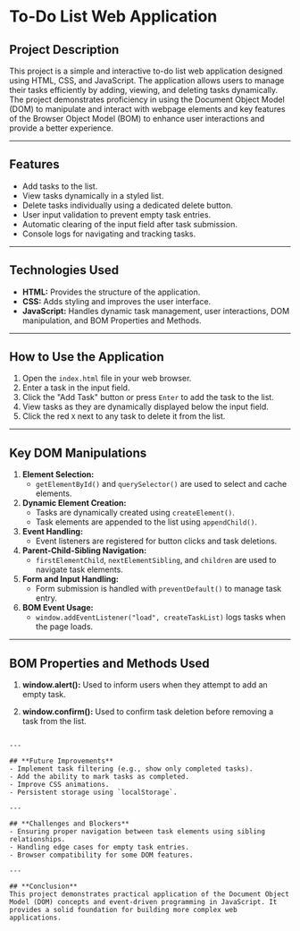 # To-Do List Web Application

## **Project Description**
This project is a simple and interactive to-do list web application designed using HTML, CSS, and JavaScript. The application allows users to manage their tasks efficiently by adding, viewing, and deleting tasks dynamically. The project demonstrates proficiency in using the Document Object Model (DOM) to manipulate and interact with webpage elements and key features of the Browser Object Model (BOM) to enhance user interactions and provide a better experience.

---

## **Features**
- Add tasks to the list.
- View tasks dynamically in a styled list.
- Delete tasks individually using a dedicated delete button.
- User input validation to prevent empty task entries.
- Automatic clearing of the input field after task submission.
- Console logs for navigating and tracking tasks.

---

## **Technologies Used**
- **HTML:** Provides the structure of the application.
- **CSS:** Adds styling and improves the user interface.
- **JavaScript:** Handles dynamic task management, user interactions, DOM manipulation, and BOM Properties and Methods.

---

## **How to Use the Application**
1. Open the `index.html` file in your web browser.
2. Enter a task in the input field.
3. Click the "Add Task" button or press `Enter` to add the task to the list.
4. View tasks as they are dynamically displayed below the input field.
5. Click the red `X` next to any task to delete it from the list.

---

## **Key DOM Manipulations**
1. **Element Selection:**
   - `getElementById()` and `querySelector()` are used to select and cache elements.
2. **Dynamic Element Creation:**
   - Tasks are dynamically created using `createElement()`.
   - Task elements are appended to the list using `appendChild()`.
3. **Event Handling:**
   - Event listeners are registered for button clicks and task deletions.
4. **Parent-Child-Sibling Navigation:**
   - `firstElementChild`, `nextElementSibling`, and `children` are used to navigate task elements.
5. **Form and Input Handling:**
   - Form submission is handled with `preventDefault()` to manage task entry.
6. **BOM Event Usage:**
   - `window.addEventListener("load", createTaskList)` logs tasks when the page loads.

---

## **BOM Properties and Methods Used**
1. **window.alert():** Used to inform users when they attempt to add an empty task.

2. **window.confirm():** Used to confirm task deletion before removing a task from the list.

```

---

## **Future Improvements**
- Implement task filtering (e.g., show only completed tasks).
- Add the ability to mark tasks as completed.
- Improve CSS animations.
- Persistent storage using `localStorage`.

---

## **Challenges and Blockers**
- Ensuring proper navigation between task elements using sibling relationships.
- Handling edge cases for empty task entries.
- Browser compatibility for some DOM features.

---

## **Conclusion**
This project demonstrates practical application of the Document Object Model (DOM) concepts and event-driven programming in JavaScript. It provides a solid foundation for building more complex web applications.

